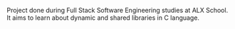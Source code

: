 Project done during Full Stack Software Engineering studies at ALX School. It aims to learn about dynamic and shared libraries in C language.
